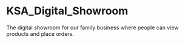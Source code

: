 # KSA_Digital_Showroom
The digital showroom for our family business where people can view products and place orders.



